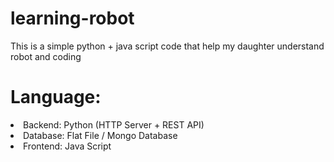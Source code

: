# learning-robot
This is a simple python + java script code that help my daughter understand robot and coding

# Language:
<li> Backend: Python (HTTP Server + REST API)
<li> Database: Flat File / Mongo Database
<li> Frontend: Java Script
